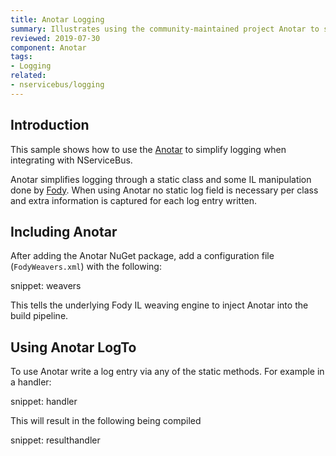 ```yaml
---
title: Anotar Logging
summary: Illustrates using the community-maintained project Anotar to simplify logging.
reviewed: 2019-07-30
component: Anotar
tags:
- Logging
related:
- nservicebus/logging
---
```



## Introduction

This sample shows how to use the [Anotar](https://github.com/Fody/Anotar) to simplify logging when integrating with NServiceBus.

Anotar simplifies logging through a static class and some IL manipulation done by [Fody](https://github.com/Fody). When using Anotar no static log field is necessary per class and extra information is captured for each log entry written.


## Including Anotar

After adding the Anotar NuGet package, add a configuration file (`FodyWeavers.xml`) with the following:

snippet: weavers

This tells the underlying Fody IL weaving engine to inject Anotar into the build pipeline.


## Using Anotar LogTo

To use Anotar write a log entry via any of the static methods. For example in a handler:

snippet: handler

This will result in the following being compiled

snippet: resulthandler